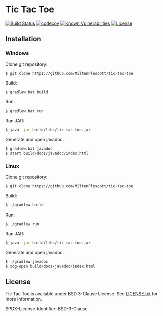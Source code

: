 # Tic Tac Toe

[![Build Status](https://travis-ci.org/MiltenPlescott/tic-tac-toe.svg?branch=master)](https://travis-ci.org/MiltenPlescott/tic-tac-toe)
[![codecov](https://codecov.io/gh/MiltenPlescott/tic-tac-toe/branch/master/graph/badge.svg)](https://codecov.io/gh/MiltenPlescott/tic-tac-toe)
[![Known Vulnerabilities](https://snyk.io/test/github/MiltenPlescott/tic-tac-toe/badge.svg)](https://snyk.io/test/github/MiltenPlescott/tic-tac-toe)
[![License](https://img.shields.io/badge/License-BSD%203--Clause-blue.svg)](https://opensource.org/licenses/BSD-3-Clause)

## Installation

### Windows

Clone git repository:
```sh
$ git clone https://github.com/MiltenPlescott/tic-tac-toe
```

Build:
```sh
$ gradlew.bat build
```

Run:
```sh
$ gradlew.bat run
```

Run JAR:
```sh
$ java -jar build/libs/tic-tac-toe.jar
```

Generate and open javadoc:
```sh
$ gradlew.bat javadoc
$ start build/docs/javadoc/index.html
```

### Linux

Clone git repository:
```sh
$ git clone https://github.com/MiltenPlescott/tic-tac-toe
```

Build:
```sh
$ ./gradlew build
```

Run:
```sh
$ ./gradlew run
```

Run JAR:
```sh
$ java -jar build/libs/tic-tac-toe.jar
```

Generate and open javadoc:
```sh
$ ./gradlew javadoc
$ xdg-open build/docs/javadoc/index.html
```

## License

Tic Tac Toe is available under BSD 3-Clause License. See [LICENSE.txt](https://github.com/MiltenPlescott/tic-tac-toe/blob/master/LICENSE.txt) for more information.

SPDX-License-Identifier: BSD-3-Clause
